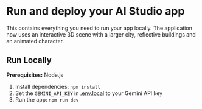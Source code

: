# Run and deploy your AI Studio app

This contains everything you need to run your app locally. The application now uses
an interactive 3D scene with a larger city, reflective buildings and an animated
character.

## Run Locally

**Prerequisites:**  Node.js


1. Install dependencies:
   `npm install`
2. Set the `GEMINI_API_KEY` in [.env.local](.env.local) to your Gemini API key
3. Run the app:
   `npm run dev`
